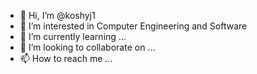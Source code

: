 - 👋 Hi, I’m @koshyj1
- 👀 I’m interested in Computer Engineering and Software
- 🌱 I’m currently learning ...
- 💞️ I’m looking to collaborate on ...
- 📫 How to reach me ...

<!---
koshyj1/koshyj1 is a ✨ special ✨ repository because its `README.md` (this file) appears on your GitHub profile.
You can click the Preview link to take a look at your changes.
--->
